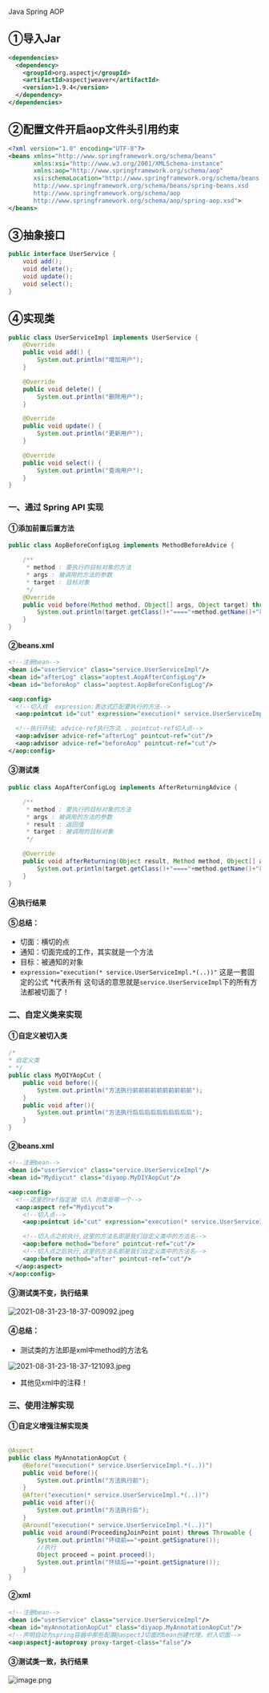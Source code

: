 Java Spring AOP
<a name="Cfslo"></a>
## ①导入Jar
```xml
<dependencies>
  <dependency>
    <groupId>org.aspectj</groupId>
    <artifactId>aspectjweaver</artifactId>
    <version>1.9.4</version>
  </dependency>
</dependencies>
```
<a name="mo7UM"></a>
## ②配置文件开启aop文件头引用约束
```xml
<?xml version="1.0" encoding="UTF-8"?>
<beans xmlns="http://www.springframework.org/schema/beans"
       xmlns:xsi="http://www.w3.org/2001/XMLSchema-instance"
       xmlns:aop="http://www.springframework.org/schema/aop"
       xsi:schemaLocation="http://www.springframework.org/schema/beans
       http://www.springframework.org/schema/beans/spring-beans.xsd
       http://www.springframework.org/schema/aop
       http://www.springframework.org/schema/aop/spring-aop.xsd">
</beans>
```
<a name="fxTIX"></a>
## ③抽象接口
```java
public interface UserService {
    void add();
    void delete();
    void update();
    void select();
}
```
<a name="JYylx"></a>
## ④实现类
```java
public class UserServiceImpl implements UserService {
    @Override
    public void add() {
        System.out.println("增加用户");
    }

    @Override
    public void delete() {
        System.out.println("删除用户");
    }

    @Override
    public void update() {
        System.out.println("更新用户");
    }

    @Override
    public void select() {
        System.out.println("查询用户");
    }
}
```
<a name="R0rf6"></a>
### 一、通过 Spring API 实现
<a name="SBFLT"></a>
#### ①添加前置后置方法
```java
public class AopBeforeConfigLog implements MethodBeforeAdvice {

    /**
     * method : 要执行的目标对象的方法
     * args : 被调用的方法的参数
     * target : 目标对象
     */
    @Override
    public void before(Method method, Object[] args, Object target) throws Throwable {
        System.out.println(target.getClass()+"===="+method.getName()+"被执行了");
    }
}
```
<a name="eeUzI"></a>
#### ②beans.xml
```xml
<!--注册bean-->
<bean id="userService" class="service.UserServiceImpl"/>
<bean id="afterLog" class="aoptest.AopAfterConfigLog"/>
<bean id="beforeAop" class="aoptest.AopBeforeConfigLog"/>

<aop:config>
  <!--切入点  expression:表达式匹配要执行的方法-->
  <aop:pointcut id="cut" expression="execution(* service.UserServiceImpl.*(..))"/>

  <!--执行环绕; advice-ref执行方法 . pointcut-ref切入点-->
  <aop:advisor advice-ref="afterLog" pointcut-ref="cut"/>
  <aop:advisor advice-ref="beforeAop" pointcut-ref="cut"/>
</aop:config>
```
<a name="SYSnU"></a>
#### ③测试类
```java
public class AopAfterConfigLog implements AfterReturningAdvice {

    /**
     * method : 要执行的目标对象的方法
     * args : 被调用的方法的参数
     * result : 返回值
     * target : 被调用的目标对象
     */

    @Override
    public void afterReturning(Object result, Method method, Object[] args, Object target){
        System.out.println(target.getClass()+"===="+method.getName()+"被执行了"+"===返回值"+result);
    }
}
```
<a name="P4GdV"></a>
#### ④执行结果
<a name="iEYz3"></a>
#### ⑤总结：

- 切面：横切的点
- 通知：切面完成的工作，其实就是一个方法
- 目标：被通知的对象
- `expression="execution(* service.UserServiceImpl.*(..))"` 这是一套固定的公式 *代表所有 这句话的意思就是`service.UserServiceImpl`下的所有方法都被切面了！
<a name="cqWoZ"></a>
### 二、自定义类来实现
<a name="sMdvi"></a>
#### ①自定义被切入类
```java
/*
* 自定义类
* */
public class MyDIYAopCut {
    public void before(){
        System.out.println("方法执行前前前前前前前前前前");
    }
    public void after(){
        System.out.println("方法执行后后后后后后后后后后");
    }
}
```
<a name="SoTDA"></a>
#### ②beans.xml
```xml
<!--注册bean-->
<bean id="userService" class="service.UserServiceImpl"/>
<bean id="Mydiycut" class="diyaop.MyDIYAopCut"/>

<aop:config>
  <!--这里的ref指定被 切入 的类是哪一个-->
  <aop:aspect ref="Mydiycut">
    <!--切入点-->
    <aop:pointcut id="cut" expression="execution(* service.UserServiceImpl.*(..))"/>

    <!--切入点之前执行,这里的方法名即是我们自定义类中的方法名-->
    <aop:before method="before" pointcut-ref="cut"/>
    <!--切入点之后执行,这里的方法名即是我们自定义类中的方法名-->
    <aop:before method="after" pointcut-ref="cut"/>
  </aop:aspect>
</aop:config>
```
<a name="b3iWn"></a>
#### ③测试类不变，执行结果
![2021-08-31-23-18-37-009092.jpeg](https://cdn.nlark.com/yuque/0/2021/jpeg/396745/1630423178087-f3f6d1aa-df4a-4c0c-aba1-0064ab29e9ad.jpeg#clientId=uccf9371d-b338-4&from=ui&id=u9d5a4214&originHeight=341&originWidth=388&originalType=binary&ratio=1&size=19504&status=done&style=none&taskId=u069d5dde-c42a-4aba-b486-85683910d3e)
<a name="caUy2"></a>
#### ④总结：

- 测试类的方法即是xml中method的方法名

![2021-08-31-23-18-37-121093.jpeg](https://cdn.nlark.com/yuque/0/2021/jpeg/396745/1630423131812-9dd4cd61-a1c4-4f39-839b-1f494e6cd103.jpeg#clientId=uccf9371d-b338-4&from=ui&id=u565fc29b&originHeight=302&originWidth=640&originalType=binary&ratio=1&size=16074&status=done&style=none&taskId=u4a9d268d-9475-469a-93cc-0fabfa89d1d)

- 其他见xml中的注释！
<a name="X4Z0w"></a>
### 三、使用注解实现
<a name="TN9Yw"></a>
#### ①自定义增强注解实现类
```java

@Aspect
public class MyAnnotationAopCut {
    @Before("execution(* service.UserServiceImpl.*(..))")
    public void before(){
        System.out.println("方法执行前");
    }
    @After("execution(* service.UserServiceImpl.*(..))")
    public void after(){
        System.out.println("方法执行后");
    }
    @Around("execution(* service.UserServiceImpl.*(..))")
    public void around(ProceedingJoinPoint point) throws Throwable {
        System.out.println("环绕前=="+point.getSignature());
        //执行
        Object proceed = point.proceed();
        System.out.println("环绕后=="+point.getSignature());
    }
}
```
<a name="ojx36"></a>
#### ②xml
```xml
<!--注册bean-->
<bean id="userService" class="service.UserServiceImpl"/>
<bean id="myAnnotationAopCut" class="diyaop.MyAnnotationAopCut"/>
<!--声明自动为spring容器中那些配置@aspectJ切面的bean创建代理，织入切面-->
<aop:aspectj-autoproxy proxy-target-class="false"/>
```
<a name="EFV2Y"></a>
#### ③测试类一致，执行结果
![image.png](https://cdn.nlark.com/yuque/0/2021/png/396745/1630423096305-182a4381-b171-4564-9cc3-913f61903cd5.png#clientId=uccf9371d-b338-4&from=paste&height=368&id=uc8d74781&originHeight=1103&originWidth=2553&originalType=binary&ratio=1&size=350655&status=done&style=shadow&taskId=uc0e529a7-089f-4d2d-99bb-dd0b4397423&width=851)
